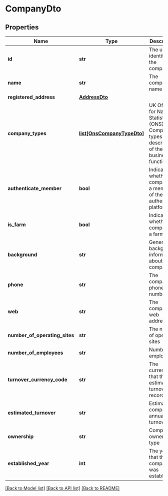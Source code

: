 # CompanyDto

## Properties
Name | Type | Description | Notes
------------ | ------------- | ------------- | -------------
**id** | **str** | The unique identifier for the company | [optional] 
**name** | **str** | The company name | [optional] 
**registered_address** | [**AddressDto**](AddressDto.md) |  | [optional] 
**company_types** | [**list[OnsCompanyTypeDto]**](OnsCompanyTypeDto.md) | UK Office for National Statistics (ONS) Company types    A descriptor of the business function | [optional] 
**authenticate_member** | **bool** | Indicates whether the company is a member of the authenticate platform | [optional] 
**is_farm** | **bool** | Indicates whether the company is a farm type | [optional] 
**background** | **str** | General background information about the company | [optional] 
**phone** | **str** | The company phone number | [optional] 
**web** | **str** | The company web address | [optional] 
**number_of_operating_sites** | **str** | The number of operating sites | [optional] 
**number_of_employees** | **str** | Number of employees | [optional] 
**turnover_currency_code** | **str** | The currency that the estimated turnover is recorded in | [optional] 
**estimated_turnover** | **str** | Estimated company annual turnover | [optional] 
**ownership** | **str** | Company ownership type | [optional] 
**established_year** | **int** | The year that the company was established | [optional] 

[[Back to Model list]](../README.md#documentation-for-models) [[Back to API list]](../README.md#documentation-for-api-endpoints) [[Back to README]](../README.md)

